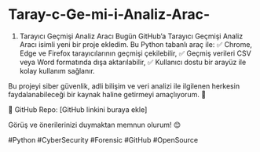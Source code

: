 # Taray-c-Ge-mi-i-Analiz-Arac-
1. Tarayıcı Geçmişi Analiz Aracı
Bugün GitHub’a Tarayıcı Geçmişi Analiz Aracı isimli yeni bir proje ekledim.
Bu Python tabanlı araç ile:
✅ Chrome, Edge ve Firefox tarayıcılarının geçmişi çekilebilir,
✅ Geçmiş verileri CSV veya Word formatında dışa aktarılabilir,
✅ Kullanıcı dostu bir arayüz ile kolay kullanım sağlanır.

Bu projeyi siber güvenlik, adli bilişim ve veri analizi ile ilgilenen herkesin faydalanabileceği bir kaynak haline getirmeyi amaçlıyorum. 🚀

📌 GitHub Repo: [GitHub linkini buraya ekle]

Görüş ve önerilerinizi duymaktan memnun olurum! 😊

#Python #CyberSecurity #Forensic #GitHub #OpenSource
